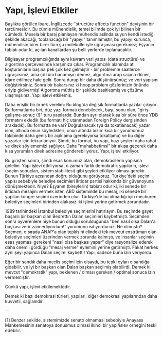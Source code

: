 # Yapı, İşlevi Etkiler

Başlıkta görülen ibare, İngilizcede "structüre affects function" deyişinin bir tercümesidir. Bu cümle mühendislik, temel bilimde çok iyi bilinen bir cümledir. Mesela bir baraj planlayan mühendis aslinda suyun kendi istediği şekilde akacağı, toplanacağı bir "yapıyı" tanımlamıştır, bu yapıyı kurunca, mühendisin birer birer tüm şu molekülleriyle uğraşması gerekmez; Eşyanın tabiatı odur ki, açılan kanallardan şu belli yerlerde toplanacaktır.

Bilgisayar programcılığında aynı kavram veri yapısı (data structüre) ve algorıtma çerçevesinde karşımıza çıkar. Programcılık alanında at koşturanların başına pek çok kez gelmiştir - bir problemle saatlerce uğraşırsınız, ama çözüm banamışın demez, algorıtma arap saçına döner, idare edilmez hale gelir. Sonra durup bir daha düşünürsünüz; ve veri yapısını değiştirirsiniz. Sonra bir bakarsınız ki hoop problem gözlerinizin önünde eriyip gidivermiş! Algorıtma müthiş bir şekilde basitleşmiş ve çözüme ulaşmışsınız. Yapı işlevi etkilemiş.

Daha erişilir bir örnek verelim: Bu blog'da değişik formatlarda yazılar çıkıyor. Bu formatlarda biri, düz yazı formatı denebilecek, başı, sonu olan, "giriş-gelişme-sonuç (!)" turu yapılardır. Bundan ayrı olarak kısa bir süre önce YDB formatını ekledik (bu formatı hiç utanmadan Foreign Policy dergisinden arakladık). Bu formatta ne var? Doğrulanacak (ya da tokatlanacak) yazar ismi, altında onun söyledikleri, onun altında bizim kısa bir yorumumuz takibinde daha geniş bir açıklama (gerekiyorsa tokatlama) ve bu diğer yazarlar için tekrarlanıyor. Şimdi, bu format, bu yapı, bazı şeyleri daha rahat ve direk söylememizi sağlıyor. Daha "muhabbetimsi" bir akışa geçerek daha kısa yorumları direk adresine gönderebiliyoruz. Yapı, işlevi etkiliyor.

Bu girişten sonra, şimdi esas konumuz olan, demokrasilerin yapısına gelelim. Yapı işlevi etkiliyorsa, o zaman farklı demokratik yapıların, işlevi (seçim sonuçları, sistem stabilitesi) gibi şeyleri etkiliyor olması gerekir. Bunun Türkiye açısından doğru olduğunu görüyoruz. Türkiye'deki seçim yapısı sebebiyle belediye seçimleri iktidar partisi hakkında bir güvenoyuna dönüşmektedir. Niye? Eşyanın (bireylerin) tabiatı odur ki, iki senede bir iktidara mesajını vermek ister. ABD sisteminde bu mesaj, iki senede bir yapılan kongre seçimi üzerinden olur. Türkiye'de bu olmadığı için mecburen belediye seçimleri birinden alakasız iki işlevi yerine getirmek zorundadır.

1989 tarihindeki İstanbul belediye seçimlerini hatırlayın. Bu seçimde gayet başarılı bir başkan olan Bedrettin Dalan seçimleri kaybetmişti. Seçimden sonra oyverenlere niye bunun olduğu sorulduğunda "ben nasıl olsa Dalan'a başkası verir zannediyordum!" yorumunu ısıtıyordunuz. Ne olmuştu? Seçmen, o sırada ANAP'a olan tepkisini elindeki tek mevcut enstrüman olan belediye seçimleri üzerinden vermek zorunda kalmıştı, ve insanlar seçimin esas yapması gerekeni "nasıl olsa başkası yapar" diye rasyonalize ederek daha önemli gördüğü "mesaj verme" eylemini yerine getirmişti. Fakat herkes aynı şeyi yapınca Dalan seçimi kaybetti! Yapı, sadece buna izin veriyordu.

Eğer bir sandık daha meclis seçimi için olsaydı, bu tepki oyları o sandığa gidebilir, ve iyi bir başkan olan Dalan başkan seçilmiş olabilirdi. Demek ki mevcut "demokratik" yapı, beklenen / olması gereken / optimal sonuca izin vermemiştir.

Çünkü yapı, işlevi etkilemektedir.

Demek ki bazı demokrasi türleri, yapıları, diğer demokrasi yapılarından daha kuvvetli, sağlamdır.

--

[1] Benzer sekilde, sistemimizde senato olmamasi sebebiyle Anayasa Mahkemesinin senatoya donusmus olmasi ikinci bir yapi/islev ornegini teskil edebilir.
